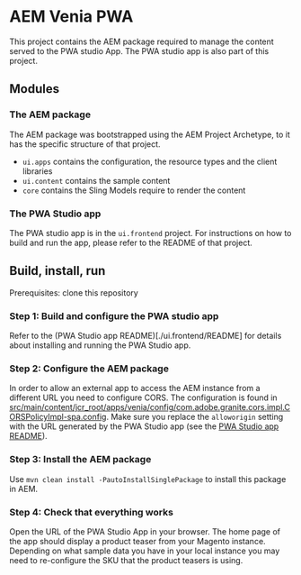 # AEM Venia PWA

This project contains the AEM package required to manage the content served to the PWA studio App. The PWA studio app is also part of this project.

## Modules

### The AEM package

The AEM package was bootstrapped using the AEM Project Archetype, to it has the specific structure of that project.

-   `ui.apps` contains the configuration, the resource types and the client libraries
-   `ui.content` contains the sample content
-   `core` contains the Sling Models require to render the content

### The PWA Studio app

The PWA studio app is in the `ui.frontend` project. For instructions on how to build and run the app, please refer to the README of that project.

## Build, install, run

Prerequisites: clone this repository

### Step 1: Build and configure the PWA studio app

Refer to the (PWA Studio app README)[./ui.frontend/README] for details about installing and running the PWA Studio app.

### Step 2: Configure the AEM package

In order to allow an external app to access the AEM instance from a different URL you need to configure CORS. The configuration is found in [src/main/content/jcr_root/apps/venia/config/com.adobe.granite.cors.impl.CORSPolicyImpl-spa.config](./ui.apps/src/main/content/jcr_root/apps/venia/config/com.adobe.granite.cors.impl.CORSPolicyImpl-spa.config). Make sure you replace the `alloworigin` setting with the URL generated by the PWA Studio app (see the [PWA Studio app README](./ui.frontend/README)).

### Step 3: Install the AEM package

Use `mvn clean install -PautoInstallSinglePackage` to install this package in AEM.

### Step 4: Check that everything works

Open the URL of the PWA Studio App in your browser. The home page of the app should display a product teaser from your Magento instance. Depending on what sample data you have in your local instance you may need to re-configure the SKU that the product teasers is using.
